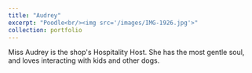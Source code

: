 ```yaml
---
title: "Audrey"
excerpt: "Poodle<br/><img src='/images/IMG-1926.jpg'>"
collection: portfolio
---
```


Miss Audrey is the shop's Hospitality Host. She has the most gentle soul, and loves interacting with kids and other dogs.